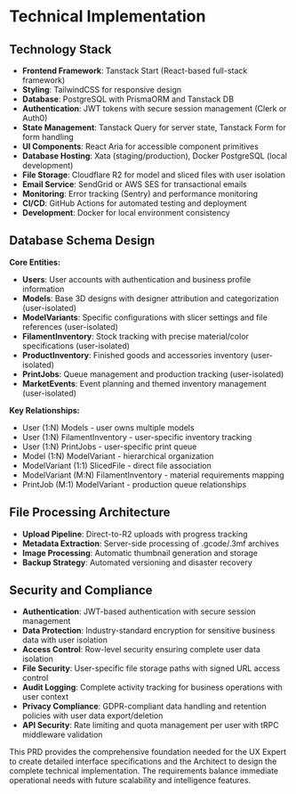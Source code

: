 # Technical Implementation

## Technology Stack

- **Frontend Framework**: Tanstack Start (React-based full-stack framework)
- **Styling**: TailwindCSS for responsive design
- **Database**: PostgreSQL with PrismaORM and Tanstack DB
- **Authentication**: JWT tokens with secure session management (Clerk or Auth0)
- **State Management**: Tanstack Query for server state, Tanstack Form for form handling
- **UI Components**: React Aria for accessible component primitives
- **Database Hosting**: Xata (staging/production), Docker PostgreSQL (local development)
- **File Storage**: Cloudflare R2 for model and sliced files with user isolation
- **Email Service**: SendGrid or AWS SES for transactional emails
- **Monitoring**: Error tracking (Sentry) and performance monitoring
- **CI/CD**: GitHub Actions for automated testing and deployment
- **Development**: Docker for local environment consistency

## Database Schema Design

**Core Entities:**

- **Users**: User accounts with authentication and business profile information
- **Models**: Base 3D designs with designer attribution and categorization (user-isolated)
- **ModelVariants**: Specific configurations with slicer settings and file references (user-isolated)
- **FilamentInventory**: Stock tracking with precise material/color specifications (user-isolated)
- **ProductInventory**: Finished goods and accessories inventory (user-isolated)
- **PrintJobs**: Queue management and production tracking (user-isolated)
- **MarketEvents**: Event planning and themed inventory management (user-isolated)

**Key Relationships:**

- User (1:N) Models - user owns multiple models
- User (1:N) FilamentInventory - user-specific inventory tracking
- User (1:N) PrintJobs - user-specific print queue
- Model (1:N) ModelVariant - hierarchical organization
- ModelVariant (1:1) SlicedFile - direct file association
- ModelVariant (M:N) FilamentInventory - material requirements mapping
- PrintJob (M:1) ModelVariant - production queue relationships

## File Processing Architecture

- **Upload Pipeline**: Direct-to-R2 uploads with progress tracking
- **Metadata Extraction**: Server-side processing of .gcode/.3mf archives
- **Image Processing**: Automatic thumbnail generation and storage
- **Backup Strategy**: Automated versioning and disaster recovery

## Security and Compliance

- **Authentication**: JWT-based authentication with secure session management
- **Data Protection**: Industry-standard encryption for sensitive business data with user isolation
- **Access Control**: Row-level security ensuring complete user data isolation
- **File Security**: User-specific file storage paths with signed URL access control
- **Audit Logging**: Complete activity tracking for business operations with user context
- **Privacy Compliance**: GDPR-compliant data handling and retention policies with user data export/deletion
- **API Security**: Rate limiting and quota management per user with tRPC middleware validation

This PRD provides the comprehensive foundation needed for the UX Expert to create detailed interface specifications and the Architect to design the complete technical implementation. The requirements balance immediate operational needs with future scalability and intelligence features.
